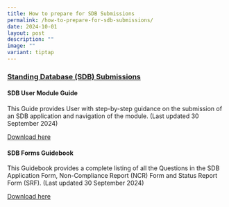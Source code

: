 ```yaml
---
title: How to prepare for SDB Submissions
permalink: /how-to-prepare-for-sdb-submissions/
date: 2024-10-01
layout: post
description: ""
image: ""
variant: tiptap
---
```

<h3><strong><u>Standing Database (SDB) Submissions</u></strong></h3>
<h4><strong>SDB User Module Guide</strong></h4>
<p>This Guide provides User with step-by-step guidance on the submission
of an SDB application and navigation of the module. (Last updated 30 September
2024)</p>
<p><a href="/files/User Guides/SDB/SDB_Module_User_Guide___NHG_Only__Custodian_DTM.pdf" rel="noopener noreferrer nofollow" target="_blank">Download here</a>
</p>
<h4><strong>SDB Forms Guidebook</strong></h4>
<p>This Guidebook provides a complete listing of all the Questions in the
SDB Application Form, Non-Compliance Report (NCR) Form and Status Report
Form (SRF). (Last updated 30 September 2024)</p>
<p><a href="/files/User Guides/SDB/SDB_Guidebook____Forms.pdf" rel="noopener noreferrer nofollow" target="_blank">Download here</a>
</p>